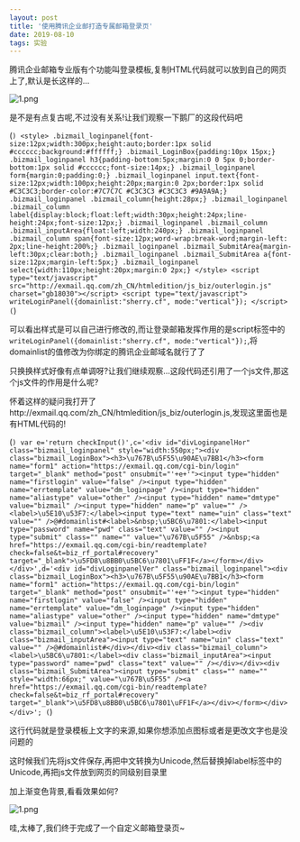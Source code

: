 ```yaml
---
layout: post
title: '使用腾讯企业邮打造专属邮箱登录页'
date: 2019-08-10
tags: 实验
---
```


腾讯企业邮箱专业版有个功能叫登录模板,复制HTML代码就可以放到自己的网页上了,默认是长这样的...

![1.png](https://s2.ax1x.com/2019/08/10/eXkghQ.png)

是不是有点复古呢,不过没有关系!让我们观察一下鹅厂的这段代码吧

(```)
    <style>
    .bizmail_loginpanel{font-size:12px;width:300px;height:auto;border:1px solid #cccccc;background:#ffffff;}
    .bizmail_LoginBox{padding:10px 15px;}
    .bizmail_loginpanel h3{padding-bottom:5px;margin:0 0 5px 0;border-bottom:1px solid #cccccc;font-size:14px;}
    .bizmail_loginpanel form{margin:0;padding:0;}
    .bizmail_loginpanel input.text{font-size:12px;width:100px;height:20px;margin:0 2px;border:1px solid #C3C3C3;border-color:#7C7C7C #C3C3C3 #C3C3C3 #9A9A9A;}
    .bizmail_loginpanel .bizmail_column{height:28px;}
    .bizmail_loginpanel .bizmail_column label{display:block;float:left;width:30px;height:24px;line-height:24px;font-size:12px;}
    .bizmail_loginpanel .bizmail_column .bizmail_inputArea{float:left;width:240px;}
    .bizmail_loginpanel .bizmail_column span{font-size:12px;word-wrap:break-word;margin-left: 2px;line-height:200%;}
    .bizmail_loginpanel .bizmail_SubmitArea{margin-left:30px;clear:both;}
    .bizmail_loginpanel .bizmail_SubmitArea a{font-size:12px;margin-left:5px;}
    .bizmail_loginpanel select{width:110px;height:20px;margin:0 2px;}
    </style>
    <script type="text/javascript" src="http://exmail.qq.com/zh_CN/htmledition/js_biz/outerlogin.js"  charset="gb18030"></script>
    <script type="text/javascript">
    writeLoginPanel({domainlist:"sherry.cf", mode:"vertical"});
    </script>
(```)

可以看出样式是可以自己进行修改的,而让登录邮箱发挥作用的是script标签中的`writeLoginPanel({domainlist:"sherry.cf", mode:"vertical"});`,将domainlist的值修改为你绑定的腾讯企业邮域名就行了了

只换换样式好像有点单调呀?让我们继续观察...这段代码还引用了一个js文件,那这个js文件的作用是什么呢?

怀着这样的疑问我打开了http://exmail.qq.com/zh_CN/htmledition/js_biz/outerlogin.js,发现这里面也是有HTML代码的!

(```)
var e='return checkInput()',c='<div id="divLoginpanelHor" class="bizmail_loginpanel" style="width:550px;"><div class="bizmail_LoginBox"><h3>\u767B\u5F55\u90AE\u7BB1</h3><form name="form1" action="https://exmail.qq.com/cgi-bin/login" target="_blank" method="post" onsubmit="'+e+'"><input type="hidden" name="firstlogin" value="false" /><input type="hidden" name="errtemplate" value="dm_loginpage" /><input type="hidden" name="aliastype" value="other" /><input type="hidden" name="dmtype" value="bizmail" /><input type="hidden" name="p" value="" /><label>\u5E10\u53F7:</label><input type="text" name="uin" class="text" value="" />@#domainlist#<label>&nbsp;\u5BC6\u7801:</label><input type="password" name="pwd" class="text" value="" /><input type="submit" class="" name="" value="\u767B\u5F55" />&nbsp;<a href="https://exmail.qq.com/cgi-bin/readtemplate?check=false&t=biz_rf_portal#recovery" target="_blank">\u5FD8\u8BB0\u5BC6\u7801\uFF1F</a></form></div></div>',d='<div id="divLoginpanelVer" class="bizmail_loginpanel"><div class="bizmail_LoginBox"><h3>\u767B\u5F55\u90AE\u7BB1</h3><form name="form1" action="https://exmail.qq.com/cgi-bin/login" target="_blank" method="post" onsubmit="'+e+'"><input type="hidden" name="firstlogin" value="false" /><input type="hidden" name="errtemplate" value="dm_loginpage" /><input type="hidden" name="aliastype" value="other" /><input type="hidden" name="dmtype" value="bizmail" /><input type="hidden" name="p" value="" /><div class="bizmail_column"><label>\u5E10\u53F7:</label><div class="bizmail_inputArea"><input type="text" name="uin" class="text" value="" />@#domainlist#</div></div><div class="bizmail_column"><label>\u5BC6\u7801:</label><div class="bizmail_inputArea"><input type="password" name="pwd" class="text" value="" /></div></div><div class="bizmail_SubmitArea"><input type="submit" class="" name="" style="width:66px;" value="\u767B\u5F55" /><a href="https://exmail.qq.com/cgi-bin/readtemplate?check=false&t=biz_rf_portal#recovery" target="_blank">\u5FD8\u8BB0\u5BC6\u7801\uFF1F</a></div></form></div></div>';
(```)

这行代码就是登录模板上文字的来源,如果你想添加点图标或者是更改文字也是没问题的

这时候我们先将js文件保存,再把中文转换为Unicode,然后替换掉label标签中的Unicode,再把js文件放到网页的同级别目录里

加上渐变色背景,看看效果如何?

![1.png](https://s2.ax1x.com/2019/08/10/eXm6A0.md.png)

哇,太棒了,我们终于完成了一个自定义邮箱登录页~

